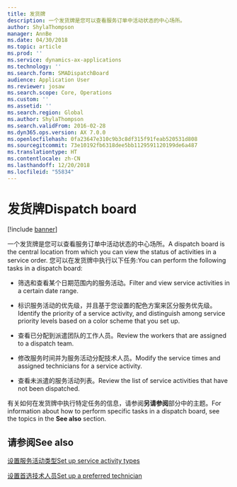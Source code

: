 ```yaml
---
title: 发货牌
description: 一个发货牌是您可以查看服务订单中活动状态的中心场所。
author: ShylaThompson
manager: AnnBe
ms.date: 04/30/2018
ms.topic: article
ms.prod: ''
ms.service: dynamics-ax-applications
ms.technology: ''
ms.search.form: SMADispatchBoard
audience: Application User
ms.reviewer: josaw
ms.search.scope: Core, Operations
ms.custom: ''
ms.assetid: ''
ms.search.region: Global
ms.author: ShylaThompson
ms.search.validFrom: 2016-02-28
ms.dyn365.ops.version: AX 7.0.0
ms.openlocfilehash: 0fa23647e310c9b3c8df315f91feab520531d808
ms.sourcegitcommit: 73e10192fb6318dee5bb1129591120199de6a487
ms.translationtype: HT
ms.contentlocale: zh-CN
ms.lasthandoff: 12/20/2018
ms.locfileid: "55834"
---
```

#  <a name="dispatch-board"></a><span data-ttu-id="c8323-103">发货牌</span><span class="sxs-lookup"><span data-stu-id="c8323-103">Dispatch board</span></span> 

[!include [banner](../includes/banner.md)]

<span data-ttu-id="c8323-104">一个发货牌是您可以查看服务订单中活动状态的中心场所。</span><span class="sxs-lookup"><span data-stu-id="c8323-104">A dispatch board is the central location from which you can view the status of activities in a service order.</span></span> <span data-ttu-id="c8323-105">您可以在发货牌中执行以下任务:</span><span class="sxs-lookup"><span data-stu-id="c8323-105">You can perform the following tasks in a dispatch board:</span></span>

  - <span data-ttu-id="c8323-106">筛选和查看某个日期范围内的服务活动。</span><span class="sxs-lookup"><span data-stu-id="c8323-106">Filter and view service activities in a certain date range.</span></span>

  - <span data-ttu-id="c8323-107">标识服务活动的优先级，并且基于您设置的配色方案来区分服务优先级。</span><span class="sxs-lookup"><span data-stu-id="c8323-107">Identify the priority of a service activity, and distinguish among service priority levels based on a color scheme that you set up.</span></span>

  - <span data-ttu-id="c8323-108">查看已分配到派遣团队的工作人员。</span><span class="sxs-lookup"><span data-stu-id="c8323-108">Review the workers that are assigned to a dispatch team.</span></span>

  - <span data-ttu-id="c8323-109">修改服务时间并为服务活动分配技术人员。</span><span class="sxs-lookup"><span data-stu-id="c8323-109">Modify the service times and assigned technicians for a service activity.</span></span>

  - <span data-ttu-id="c8323-110">查看未派遣的服务活动列表。</span><span class="sxs-lookup"><span data-stu-id="c8323-110">Review the list of service activities that have not been dispatched.</span></span>

<span data-ttu-id="c8323-111">有关如何在发货牌中执行特定任务的信息，请参阅**另请参阅**部分中的主题。</span><span class="sxs-lookup"><span data-stu-id="c8323-111">For information about how to perform specific tasks in a dispatch board, see the topics in the **See also** section.</span></span>

## <a name="see-also"></a><span data-ttu-id="c8323-112">请参阅</span><span class="sxs-lookup"><span data-stu-id="c8323-112">See also</span></span>

[<span data-ttu-id="c8323-113">设置服务活动类型</span><span class="sxs-lookup"><span data-stu-id="c8323-113">Set up service activity types</span></span>](set-up-service-activity-types.md)

[<span data-ttu-id="c8323-114">设置首选技术人员</span><span class="sxs-lookup"><span data-stu-id="c8323-114">Set up a preferred technician</span></span>](set-up-preferred-technician.md)



  


